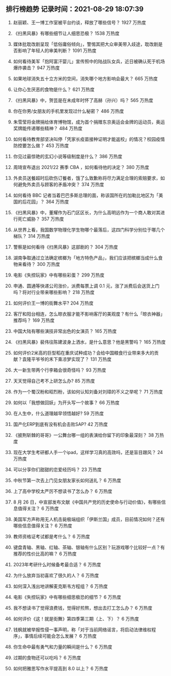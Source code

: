 
## 排行榜趋势 记录时间：2021-08-29 18:07:39
  
  1. 赵丽颖、王一博工作室被平台约谈，释放了哪些信号？ 1927 万热度
    
  2. 《扫黑风暴》有哪些细节让人细思恐极？ 1538 万热度
    
  3. 媒体批耽改剧呈现「低俗庸俗倾向」，警惕其把大众审美带入歧途，耽改剧是否影响了年轻人的审美判断？ 1091 万热度
    
  4. 如何看待美军「抱阿富汗婴儿」宣传照中的陆战队女兵，近日被确认死于机场爆炸袭击？ 947 万热度
    
  5. 如果地球消失五十立方米的空间，消失哪个地方影响会最大？ 665 万热度
    
  6. 让你心生厌恶的食物是什么？ 621 万热度
    
  7. 《扫黑风暴》中，贺芸是在未成年时怀了高赫（孙兴）吗？ 565 万热度
    
  8. 你在你男/女朋友的手机里发现过什么秘密？ 486 万热度
    
  9. 朱雪莹将金牌捐给体育博物馆，成为首个捐赠东京奥运会金牌的运动员，奥运奖牌能传递哪些精神？ 484 万热度
    
  10. 如何看待教育部坚决叫停「凭家长疫苗接种证明才能返校」的情况？校园疫情防控要怎么做？ 453 万热度
    
  11. 你见过最惊艳的玄幻小说等级制度是什么？ 386 万热度
    
  12. 周琦宣布退出 2021/22 赛季 CBA ，如何看待他的决定？ 380 万热度
    
  13. 外卖员送餐超时后砍伤订餐者，饿了么致歉称将尽力满足合理的索赔要求，如何避免外卖员与顾客的矛盾冲突？ 374 万热度
    
  14. 如何看待 BBC 记者当着巴巴多斯总理的面，称该国所在的加勒比地区为「美国的后花园」？ 364 万热度
    
  15. 《扫黑风暴》中，董耀作为石门区区长，为什么高明远作为一个商人敢对其进行死亡威胁？ 357 万热度
    
  16. 从世界上看，我国数学物理化学生物哪个最落后，这四门科学分别位于哪几个梯队？ 314 万热度
    
  17. 警察是如何看待《扫黑风暴》这部剧的？ 304 万热度
    
  18. 湖南争取通过立法确定槟榔为「地方特色产品」，我们应该把槟榔当成什么食物来看待？ 300 万热度
    
  19. 电影《失控玩家》中有哪些彩蛋？ 299 万热度
    
  20. 申通、圆通等快递公司涨价，派费每票上调 0.1 元，涨了派费后会送货上门吗？将对行业带来哪些影响？ 218 万热度
    
  21. 如何评价王一博的街舞水平? 204 万热度
    
  22. 客厅和阳台相连，怎么晾衣服才能不影响客厅的美观度？有什么「晾衣神器」推荐吗？ 169 万热度
    
  23. 中国大陆有哪些演技非常出色的女演员？ 165 万热度
    
  24. 《扫黑风暴》裴伟往陈建波身上洒水，是什么意思？他是黑警吗？ 165 万热度
    
  25. 如何评价2米高的巨型稻在重庆试种成功？会给中国粮食行业带来多大的贡献？袁隆平爷爷的禾下乘凉梦实现了？ 131 万热度
    
  26. 大一新生带两个行李箱会很奇怪吗？ 93 万热度
    
  27. 天天觉得自己考不上研怎么办? 85 万热度
    
  28. 作为一个蜀汉粉和昭烈粉，该如何认知刘备对刘璋的不义之举呢？ 71 万热度
    
  29. 如何以「我想做回妖」为开头写一个故事？ 66 万热度
    
  30. 在人生中，什么道理越早领悟越好? 59 万热度
    
  31. 国产化ERP到底有没有机会击败SAP? 42 万热度
    
  32. 《披荆斩棘的哥哥》一公舞台哪一组的表演给你留下的印象最深刻？ 38 万热度
    
  33. 现在大学生考研都人手一个ipad，这样学习真的高效吗，还是盲目跟风？ 24 万热度
    
  34. 可以分享你们甜甜的恋爱经历吗？ 23 万热度
    
  35. 中秋节第一次去上门见女朋友家长如何送礼？ 6 万热度
    
  36. 上了高中学校太严厉不想读书了怎么办？ 6 万热度
    
  37. 8 月 26 日，中宣部发布文献《中国共产党的历史使命与行动价值》，有哪些信息值得关注？ 6 万热度
    
  38. 美国军方声称用无人机击毙极端组织「伊斯兰国」成员，目前情况如何？还有哪些信息值得关注？ 6 万热度
    
  39. 教师资格证考试都是考什么？ 6 万热度
    
  40. 键盘青轴、黑轴、红轴、茶轴、银轴有什么区别？玩游戏哪个比较好一点？有推荐的性价比高的嘛？ 6 万热度
    
  41. 2023年考研什么时候备考最合适？ 6 万热度
    
  42. 为什么放弃当初喜欢了很久的人？ 6 万热度
    
  43. 如何深入浅出地讲解麦克斯韦方程组？ 6 万热度
    
  44. 电影《失控玩家》中有哪些细思极恐的细节？ 6 万热度
    
  45. 我不想读书了觉得浪费钱，觉得好煎熬，想出去打工怎么办？ 6 万热度
    
  46. 如何评价《这！就是街舞》第四季第三期（上、下）？ 6 万热度
    
  47. 钱枫就被举报性侵一事声明，称「对于当前网络谣言，将启动法律维权程序」，事情后续可能会怎么发展？ 6 万热度
    
  48. 你生命中最有勇气和力量的瞬间是什么？ 6 万热度
    
  49. 过期的食物还可以吃吗？ 6 万热度
    
  50. 如何把雅思写作水平提高到 8.0 以上？ 6 万热度
    